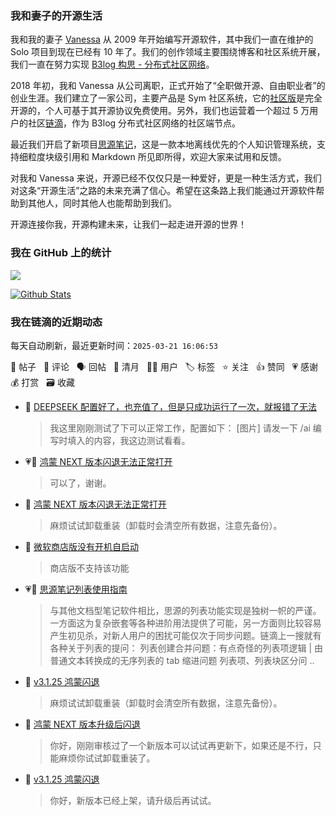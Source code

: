 ### 我和妻子的开源生活

我和我的妻子 [Vanessa](https://github.com/Vanessa219) 从 2009 年开始编写开源软件，其中我们一直在维护的 Solo 项目到现在已经有 10 年了。我们的创作领域主要围绕博客和社区系统开展，我们一直在努力实现 [B3log 构思 - 分布式社区网络](https://ld246.com/article/1546941897596)。

2018 年初，我和 Vanessa 从公司离职，正式开始了“全职做开源、自由职业者”的创业生涯。我们建立了一家公司，主要产品是 Sym 社区系统，它的[社区版](https://github.com/88250/symphony)是完全开源的，个人可基于其开源协议免费使用。另外，我们也运营着一个超过 5 万用户的社区[链滴](https://ld246.com)，作为 B3log 分布式社区网络的社区端节点。

最近我们开启了新项目[思源笔记](https://github.com/siyuan-note/siyuan)，这是一款本地离线优先的个人知识管理系统，支持细粒度块级引用和 Markdown 所见即所得，欢迎大家来试用和反馈。

对我和 Vanessa 来说，开源已经不仅仅只是一种爱好，更是一种生活方式，我们对这条“开源生活”之路的未来充满了信心。希望在这条路上我们能通过开源软件帮助到其他人，同时其他人也能帮助到我们。

开源连接你我，开源构建未来，让我们一起走进开源的世界！

### 我在 GitHub 上的统计

<a title="Hits" target="_blank" href="https://github.com/88250/88250"><img src="https://hits.b3log.org/88250/88250.svg"></a>

[![Github Stats](https://github-readme-stats.vercel.app/api?username=88250&theme=tokyonight&show_icons=true)](https://github.com/88250)

<!--events start -->

### 我在链滴的近期动态

每天自动刷新，最近更新时间：`2025-03-21 16:06:53`

📝 帖子 &nbsp; 💬 评论 &nbsp; 🗣 回帖 &nbsp; 🌙 清月 &nbsp; 👨‍💻 用户 &nbsp; 🏷️ 标签 &nbsp; ⭐️ 关注 &nbsp; 👍 赞同 &nbsp; 💗 感谢 &nbsp; 💰 打赏 &nbsp; 🗃 收藏

* 💬 [DEEPSEEK 配置好了，也充值了，但是只成功运行了一次，就报错了无法](https://ld246.com/article/1742473018111/comment/1742531956922#comments)

  > 我这里刚刚测试了下可以正常工作，配置如下： [图片] 请发一下 /ai 编写时填入的内容，我这边测试看看。
* 💗💬 [鸿蒙 NEXT 版本闪退无法正常打开](https://ld246.com/article/1742442274016/comment/1742443108884#comments)

  > 可以了，谢谢。
* 💬 [鸿蒙 NEXT 版本闪退无法正常打开](https://ld246.com/article/1742442274016/comment/1742442490904#comments)

  > 麻烦试试卸载重装（卸载时会清空所有数据，注意先备份）。
* 💬 [微软商店版没有开机自启动](https://ld246.com/article/1742438420770/comment/1742438628641#comments)

  > 商店版不支持该功能
* 💗📝 [思源笔记列表使用指南](https://ld246.com/article/1742386138462)

  > 与其他文档型笔记软件相比，思源的列表功能实现是独树一帜的严谨。一方面这为复杂嵌套等各种进阶用法提供了可能，另一方面则比较容易产生初见杀，对新人用户的困扰可能仅次于同步问题。链滴上一搜就有各种关于列表的提问： 列表创建合并问题：有点奇怪的列表项逻辑 | 由普通文本转换成的无序列表的 tab 缩进问题 列表项、列表块区分问 ..
* 💬 [v3.1.25 鸿蒙闪退](https://ld246.com/article/1742352948489/comment/1742373125520#comments)

  > 麻烦试试卸载重装（卸载时会清空所有数据，注意先备份）。
* 💬 [鸿蒙 NEXT 版本升级后闪退](https://ld246.com/article/1735383661249/comment/1742372682826#comments)

  > 你好，刚刚审核过了一个新版本可以试试再更新下，如果还是不行，只能麻烦你试试卸载重装了。
* 💬 [v3.1.25 鸿蒙闪退](https://ld246.com/article/1742352948489/comment/1742371969854#comments)

  > 你好，新版本已经上架，请升级后再试试。


<!--events end -->
